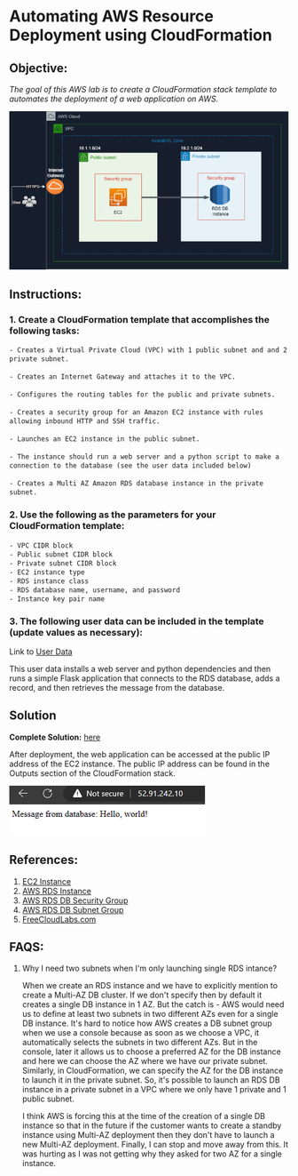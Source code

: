 # Automating AWS Resource Deployment using CloudFormation

## Objective: 

*The goal of this AWS lab is to create a CloudFormation stack template to automates the deployment of a web application on AWS.*

![Requirement Architecture](Architecture.png)

## Instructions:

### 1. Create a CloudFormation template that accomplishes the following tasks:

    - Creates a Virtual Private Cloud (VPC) with 1 public subnet and and 2 private subnet.

    - Creates an Internet Gateway and attaches it to the VPC.

    - Configures the routing tables for the public and private subnets.

    - Creates a security group for an Amazon EC2 instance with rules allowing inbound HTTP and SSH traffic.

    - Launches an EC2 instance in the public subnet. 
  
    - The instance should run a web server and a python script to make a connection to the database (see the user data included below)

    - Creates a Multi AZ Amazon RDS database instance in the private subnet.

### 2. Use the following as the parameters for your CloudFormation template:

    - VPC CIDR block
    - Public subnet CIDR block
    - Private subnet CIDR block
    - EC2 instance type
    - RDS instance class
    - RDS database name, username, and password
    - Instance key pair name

### 3. The following user data can be included in the template (update values as necessary):

Link to [User Data](userdata.yml) 

This user data installs a web server and python dependencies and then runs a simple Flask application that connects to the RDS database, adds a record, and then retrieves the message from the database.


## Solution
   
**Complete Solution:**  [here](template.yml)

After deployment, the web application can be accessed at the public IP address of the EC2 instance. The public IP address can be found in the Outputs section of the CloudFormation stack.

![OUTPUT](output.png)
## References: 

1. [EC2 Instance](https://docs.aws.amazon.com/AWSCloudFormation/latest/UserGuide/aws-properties-ec2-instance.html)
2. [AWS RDS Instance](https://docs.aws.amazon.com/AWSCloudFormation/latest/UserGuide/aws-resource-rds-dbinstance.html)
3. [AWS RDS DB Security Group](https://docs.aws.amazon.com/AWSCloudFormation/latest/UserGuide/aws-properties-rds-security-group.html)
4. [AWS RDS DB Subnet Group](https://docs.aws.amazon.com/AWSCloudFormation/latest/UserGuide/aws-resource-rds-dbsubnetgroup.html)
5. [FreeCloudLabs.com](https://medium.com/@freecloudlabs)


## FAQS: 
1. Why I need two subnets when I'm only launching single RDS intance? 

    When we create an RDS instance and we have to explicitly mention to create a Multi-AZ DB cluster. If we don't specify then by default it creates a single DB instance in 1 AZ.  But the catch is - AWS would need us to define at least two subnets in two different AZs even for a single DB instance. It's hard to notice how AWS creates a DB subnet group when we use a console because as soon as we choose a VPC, it automatically selects the subnets in two different AZs. But in the console, later it allows us to choose a preferred AZ for the DB instance and here we can choose the AZ where we have our private subnet. Similarly, in CloudFormation, we can specify the AZ for the DB instance to launch it in the private subnet. So, it's possible to launch an RDS DB instance in a private subnet in a VPC where we only have 1 private and 1 public subnet.

    I think AWS is forcing this at the time of the creation of a single DB instance so that in the future if the customer wants to create a standby instance using Multi-AZ deployment then they don't have to launch a new Multi-AZ deployment. Finally, I can stop and move away from this. It was hurting as I was not getting why they asked for two AZ for a single instance.